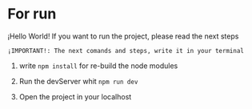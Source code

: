 # For run

¡Hello World! If you want to run the project, please read the next steps

```¡IMPORTANT!: The next comands and steps, write it in your terminal```

1. write ```npm install``` for re-build the node modules

2. Run the devServer whit ```npm run dev```

3. Open the project in your localhost

